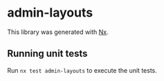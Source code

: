 # admin-layouts

This library was generated with [Nx](https://nx.dev).

## Running unit tests

Run `nx test admin-layouts` to execute the unit tests.
